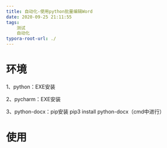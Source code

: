 ```yaml
---
title: 自动化-使用python批量编辑Word
date: 2020-09-25 21:11:55
tags:
	测试
    自动化
typora-root-url: ./
---
```


# 环境

1、python：EXE安装

2、pycharm：EXE安装

3、python-docx：pip安装  pip3 install python-docx（cmd中进行）

# 使用